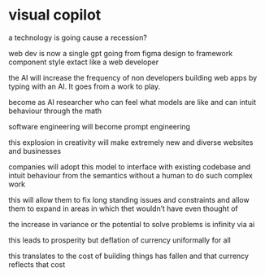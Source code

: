 # visual copilot

a technology is going cause a recession?

web dev is now a single gpt going from figma design to framework component style extact like a web developer

the AI will increase the frequency of non developers building web apps by typing with an AI. It goes from a work to play.

become as AI researcher who can feel what models are like and can intuit behaviour through the math

software engineering will become prompt engineering

this explosion in creativity will make extremely new and diverse websites and businesses

companies will adopt this model to interface with existing codebase and intuit behaviour from the semantics without a human to do such complex work

this will allow them to fix long standing issues and constraints and allow them to expand in areas in which thet wouldn’t have even thought of

the increase in variance or the potential to solve problems is infinity via ai

this leads to prosperity but deflation of currency uniformally for all

this translates to the cost of building things has fallen and that currency reflects that cost

